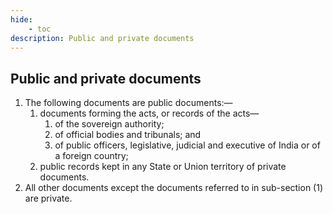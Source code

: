 ```yaml
---
hide:
    - toc
description: Public and private documents
---
```


## Public and private documents

1. The following documents are public documents:—
    1. documents forming the acts, or records of the acts—
        1. of the sovereign authority;
        2. of official bodies and tribunals; and
        3. of public officers, legislative, judicial and executive of India or of a foreign country;
    2. public records kept in any State or Union territory of private documents.
2. All other documents except the documents referred to in sub-section (1) are private.

